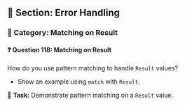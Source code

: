 ## 📘 Section: Error Handling  
### 🔹 Category: Matching on Result  
#### ❓ Question 118: Matching on Result

How do you use pattern matching to handle `Result` values?

- Show an example using `match` with `Result`.

🔧 **Task:** Demonstrate pattern matching on a `Result` value.
